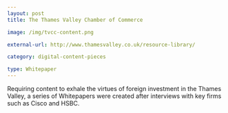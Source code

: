 ```yaml
---
layout: post
title: The Thames Valley Chamber of Commerce

image: /img/tvcc-content.png

external-url: http://www.thamesvalley.co.uk/resource-library/

category: digital-content-pieces

type: Whitepaper
---
```


Requiring content to exhale the virtues of foreign investment in the Thames Valley, a series of Whitepapers were created after interviews with key firms such as Cisco and HSBC.